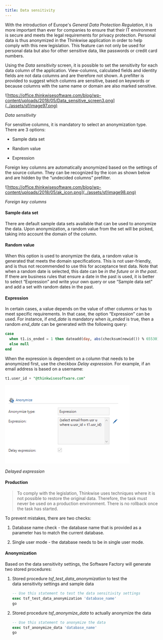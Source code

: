 ```yaml
---
title: Data sensitivity
---
```


With the introduction of Europe's *General Data Protection Regulation*, it is more important than ever for companies to ensure that their IT environment is secure and meets the legal requirements for privacy protection. Personal data is thus anonymized in the Thinkwise application in order to help comply with this new legislation. This feature can not only be used for personal data but also for other sensitive data, like passwords or credit card numbers.

Using the *Data sensitivity* screen, it is possible to set the sensitivity for each data column of the application. View-columns, calculated fields and identity fields are not data columns and are therefore not shown. A prefilter is provided to suggest which columns are sensitive, based on keywords or because columns with the same name or domain are also marked sensitive.

![https://office.thinkwisesoftware.com/blog/wp-content/uploads/2018/05/Data_sensitive_screen3.png](../assets/sf/image97.png)

*Data sensitivity*

For sensitive columns, it is mandatory to select an anonymization type. There are 3 options:

- Sample data set

- Random value

- Expression

Foreign key columns are automatically anonymized based on the settings of the source column. They can be recognized by the icon as shown below and are hidden by the “undecided columns” prefilter.

![https://office.thinkwisesoftware.com/blog/wp-content/uploads/2018/05/ak_icon.png](../assets/sf/image98.png)

*Foreign key columns*

#### Sample data set

There are default sample data sets available that can be used to anonymize the data. Upon anonymization, a random value from the set will be picked, taking into account the domain of the column.

#### Random value

When this option is used to anonymize the data, a random value is generated that meets the domain specifications. This is not user-friendly, and is thus not recommended to use this for acceptance test data. Note that when a random date is selected, this date can be *in the future* or *in the past*. If there are business rules that ensure a date in the past is used, it is better to select “Expression” and write your own query or use “Sample data set” and add a set with random dates in the past.

#### Expression

In certain cases, a value depends on the value of other columns or has to meet specific requirements. In that case, the option “Expression” can be used. For instance, if *end_date* is mandatory when *is_ended* is true, then a random *end_date* can be generated with the following query:

```sql
case
  when t1.is_ended = 1 then dateadd(day, abs(checksum(newid()) % 65530), 0)
  else null
end
```

When the expression is dependent on a column that needs to be anonymized first, use the checkbox *Delay expression*. For example, if an email address is based on a username:

```sql
t1.user_id + "@thinkwisesoftware.com"
```

![](../assets/sf/image101.png)

*Delayed expression*

#### Production

>  To comply with the legislation, Thinkwise uses techniques where it is not possible to restore the original data. Therefore, the task must never be used on a production environment. There is no rollback once the task has started.

To prevent mistakes, there are two checks:

1.  Database name check - the database name that is provided as a parameter has to match the current database.

2.  Single user mode - the database needs to be in single user mode.

#### Anonymization

Based on the data sensitivity settings, the Software Factory will generate two stored procedures:

1.  Stored procedure *tsf_test_data_anonymization* to test the data sensitivity settings and sample data

    ```sql
    -- Use this statement to test the data sensitivity settings
    exec tsf_test_data_anonymization 'database_name'
    go
    ```

2.  Stored procedure *tsf_anonymize_data* to actually anonymize the data

    ```sql
    -- Use this statement to anonymize the data
    exec tsf_anonymize_data 'database_name'
    go
    ```

